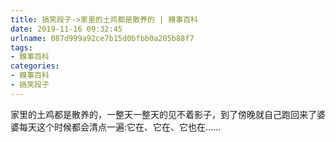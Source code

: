 ```yaml
---
title: 搞笑段子->家里的土鸡都是散养的 | 糗事百科
date: 2019-11-16 09:32:45
urlname: 087d999a92ce7b15d0bfbb0a205b88f7
tags: 
- 糗事百科
categories:
- 糗事百科
- 搞笑段子
---
```

家里的土鸡都是散养的，一整天一整天的见不着影子，到了傍晚就自己跑回来了婆婆每天这个时候都会清点一遍:它在、它在、它也在……


